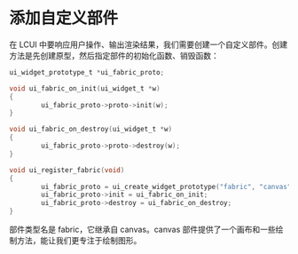# 添加自定义部件

在 LCUI 中要响应用户操作、输出渲染结果，我们需要创建一个自定义部件。创建方法是先创建原型，然后指定部件的初始化函数、销毁函数：

```c
ui_widget_prototype_t *ui_fabric_proto;

void ui_fabric_on_init(ui_widget_t *w)
{
        ui_fabric_proto->proto->init(w);
}

void ui_fabric_on_destroy(ui_widget_t *w)
{
        ui_fabric_proto->proto->destroy(w);
}

void ui_register_fabric(void)
{
        ui_fabric_proto = ui_create_widget_prototype("fabric", "canvas");
        ui_fabric_proto->init = ui_fabric_on_init;
        ui_fabric_proto->destroy = ui_fabric_on_destroy;
}
```

部件类型名是 fabric，它继承自 canvas。canvas 部件提供了一个画布和一些绘制方法，能让我们更专注于绘制图形。
